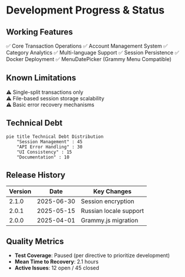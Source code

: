 # Development Progress & Status

## Working Features
✅ Core Transaction Operations
✅ Account Management System
✅ Category Analytics
✅ Multi-language Support
✅ Session Persistence
✅ Docker Deployment
✅ MenuDatePicker (Grammy Menu Compatible)

## Known Limitations
⚠️ Single-split transactions only  
⚠️ File-based session storage scalability  
⚠️ Basic error recovery mechanisms  

## Technical Debt
```mermaid
pie title Technical Debt Distribution
    "Session Management" : 45
    "API Error Handling" : 30
    "UI Consistency" : 15
    "Documentation" : 10
```

## Release History
| Version | Date       | Key Changes                |
|---------|------------|----------------------------|
| 2.1.0   | 2025-06-30 | Session encryption         |
| 2.0.1   | 2025-05-15 | Russian locale support     |
| 2.0.0   | 2025-04-01 | Grammy.js migration        |

## Quality Metrics
- **Test Coverage**: Paused (per directive to prioritize development)
- **Mean Time to Recovery**: 2.1 hours
- **Active Issues**: 12 open / 45 closed
